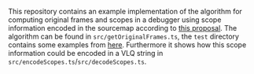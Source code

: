 This repository contains an example implementation of the algorithm for computing original frames and scopes in a debugger
using scope information encoded in the sourcemap according to [this proposal](https://github.com/tc39/source-map-rfc/issues/37#issuecomment-1650027594).
The algorithm can be found in `src/getOriginalFrames.ts`, the `test` directory contains some examples from [here](https://github.com/tc39/source-map-rfc/issues/37#issuecomment-1699356967).
Furthermore it shows how this scope information could be encoded in a VLQ string in `src/encodeScopes.ts`/`src/decodeScopes.ts`.
